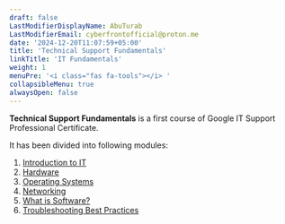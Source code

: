 ```yaml
---
draft: false
LastModifierDisplayName: AbuTurab
LastModifierEmail: cyberfrontofficial@proton.me
date: '2024-12-20T11:07:59+05:00'
title: 'Technical Support Fundamentals'
linkTitle: 'IT Fundamentals'
weight: 1
menuPre: '<i class="fas fa-tools"></i> '
collapsibleMenu: true
alwaysOpen: false
---
```


**Technical Support Fundamentals** is a first course of Google IT Support Professional Certificate.

It has been divided into following modules:

1. [Introduction to IT](/it-and-sysadmin/google-it-support/technical-support-fundamentals/introduction-to-it/)
2. [Hardware](/it-and-sysadmin/google-it-support/technical-support-fundamentals/hardware/)
3. [Operating Systems](/it-and-sysadmin/google-it-support/technical-support-fundamentals/operating-system/)
4. [Networking](/it-and-sysadmin/google-it-support/technical-support-fundamentals/networking/)
5. [What is Software?](/it-and-sysadmin/google-it-support/technical-support-fundamentals/software/)
6. [Troubleshooting Best Practices](/it-and-sysadmin/google-it-support/technical-support-fundamentals/troubleshooting/)

